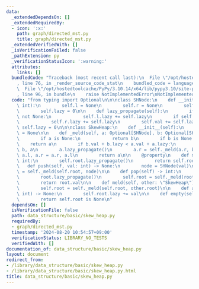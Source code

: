 ```yaml
---
data:
  _extendedDependsOn: []
  _extendedRequiredBy:
  - icon: ':x:'
    path: graph/directed_mst.py
    title: graph/directed_mst.py
  _extendedVerifiedWith: []
  _isVerificationFailed: false
  _pathExtension: py
  _verificationStatusIcon: ':warning:'
  attributes:
    links: []
  bundledCode: "Traceback (most recent call last):\n  File \"/opt/hostedtoolcache/PyPy/3.10.14/x64/lib/pypy3.10/site-packages/onlinejudge_verify/documentation/build.py\"\
    , line 76, in _render_source_code_stat\n    bundled_code = language.bundle(\n\
    \  File \"/opt/hostedtoolcache/PyPy/3.10.14/x64/lib/pypy3.10/site-packages/onlinejudge_verify/languages/python.py\"\
    , line 96, in bundle\n    raise NotImplementedError\nNotImplementedError\n"
  code: "from typing import Optional\n\n\nclass SHNode:\n    def __init__(self, val:\
    \ int):\n        self.l = None\n        self.r = None\n        self.val = val\n\
    \        self.lazy = 0\n\n    def lazy_propagate(self):\n        if self.l is\
    \ not None:\n            self.l.lazy += self.lazy\n        if self.r is not None:\n\
    \            self.r.lazy += self.lazy\n        self.val += self.lazy\n       \
    \ self.lazy = 0\n\n\nclass SkewHeap:\n    def __init__(self):\n        self.root\
    \ = None\n\n    def _meld(self, a: Optional[SHNode], b: Optional[SHNode]) -> SHNode:\n\
    \        if a is None:\n            return b\n        if b is None:\n        \
    \    return a\n        if b.val + b.lazy < a.val + a.lazy:\n            a, b =\
    \ b, a\n        a.lazy_propagate()\n        a.r = self._meld(a.r, b)\n       \
    \ a.l, a.r = a.r, a.l\n        return a\n\n    @property\n    def min(self) ->\
    \ int:\n        self.root.lazy_propagate()\n        return self.root.val\n\n \
    \   def push(self, val: int) -> None:\n        node = SHNode(val)\n        self.root\
    \ = self._meld(self.root, node)\n\n    def pop(self) -> int:\n        root = self.root\n\
    \        root.lazy_propagate()\n        self.root = self._meld(root.l, root.r)\n\
    \        return root.val\n\n    def meld(self, other: \"SkewHeap\") -> None:\n\
    \        self.root = self._meld(self.root, other.root)\n\n    def add(self, val:\
    \ int) -> None:\n        self.root.lazy += val\n\n    def empty(self) -> bool:\n\
    \        return self.root is None\n"
  dependsOn: []
  isVerificationFile: false
  path: data_structure/basic/skew_heap.py
  requiredBy:
  - graph/directed_mst.py
  timestamp: '2024-08-20 10:54:57+09:00'
  verificationStatus: LIBRARY_NO_TESTS
  verifiedWith: []
documentation_of: data_structure/basic/skew_heap.py
layout: document
redirect_from:
- /library/data_structure/basic/skew_heap.py
- /library/data_structure/basic/skew_heap.py.html
title: data_structure/basic/skew_heap.py
---
```

